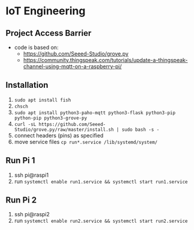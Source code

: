 # IoT Engineering
## Project Access Barrier
* code is based on: 
   - https://github.com/Seeed-Studio/grove.py
   - https://community.thingspeak.com/tutorials/update-a-thingspeak-channel-using-mqtt-on-a-raspberry-pi/

## Installation
1. `sudo apt install fish`
1. `chsch`
1. `sudo apt install python3-paho-mqtt python3-flask python3-pip python-pip python3-grove-py`
1. `curl -sL https://github.com/Seeed-Studio/grove.py/raw/master/install.sh | sudo bash -s -`
1. connect headers (pins) as specified
1. move service files `cp run*.service /lib/systemd/system/`

## Run Pi 1
1. ssh pi@raspi1
1. run `systemctl enable run1.service && systemctl start run1.service`
## Run Pi 2 
1. ssh pi@raspi2
1. run `systemctl enable run2.service && systemctl start run2.service`

